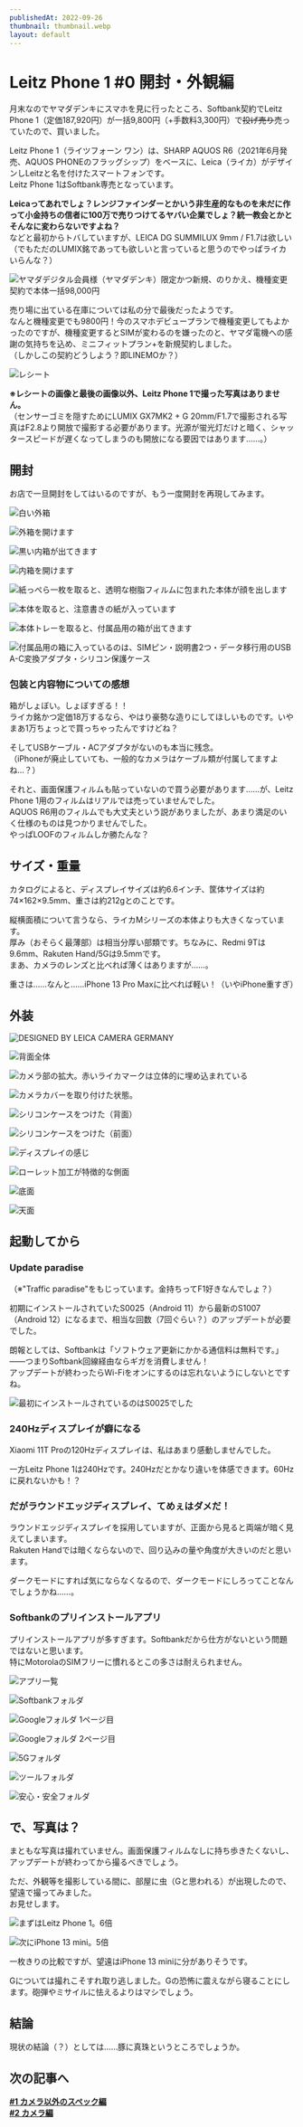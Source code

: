 ```yaml
---
publishedAt: 2022-09-26
thumbnail: thumbnail.webp
layout: default
---
```


# Leitz Phone 1 #0 開封・外観編
月末なのでヤマダデンキにスマホを見に行ったところ、Softbank契約でLeitz Phone 1（定価187,920円）が一括9,800円（+手数料3,300円）で~~投げ売り~~売っていたので、買いました。

Leitz Phone 1（ライツフォーン ワン）は、SHARP AQUOS R6（2021年6月発売、AQUOS PHONEのフラッグシップ）をベースに、Leica（ライカ）がデザインしLeitzと名を付けたスマートフォンです。  
Leitz Phone 1はSoftbank専売となっています。

**Leicaってあれでしょ？レンジファインダーとかいう非生産的なものを未だに作って小金持ちの信者に100万で売りつけてるヤバい企業でしょ？統一教会とかとそんなに変わらないですよね？**  
などと最初からトバしていますが、LEICA DG SUMMILUX 9mm / F1.7は欲しい（でもただのLUMIX銘であっても欲しいと言っていると思うのでやっぱライカいらんな？）

![](9800-1.webp "ヤマダデジタル会員様（ヤマダデンキ）限定かつ新規、のりかえ、機種変更契約で本体一括98,000円")

売り場に出ている在庫については私の分で最後だったようです。  
なんと機種変更でも9800円！今のスマホデビュープランで機種変更してもよかったのですが、機種変更するとSIMが変わるのを嫌ったのと、ヤマダ電機への感謝の気持ちを込め、ミニフィットプラン+を新規契約しました。  
（しかしこの契約どうしよう？即LINEMOか？）

![](9800-2.webp "レシート")

**※レシートの画像と最後の画像以外、Leitz Phone 1で撮った写真はありません。**  
（センサーゴミを隠すためにLUMIX GX7MK2 + G 20mm/F1.7で撮影される写真はF2.8より開放で撮影する必要があります。光源が蛍光灯だけと暗く、シャッタースピードが遅くなってしまうのも開放になる要因ではあります……。）

## 開封
お店で一旦開封をしてはいるのですが、もう一度開封を再現してみます。

![](open-1.webp "白い外箱")

![](open-2.webp "外箱を開けます")

![](open-3.webp "黒い内箱が出てきます")

![](open-4.webp "内箱を開けます")

![](open-5.webp "紙っぺら一枚を取ると、透明な樹脂フィルムに包まれた本体が顔を出します")

![](open-6.webp "本体を取ると、注意書きの紙が入っています")

![](open-7.webp "本体トレーを取ると、付属品用の箱が出てきます")

![](open-8.webp "付属品用の箱に入っているのは、SIMピン・説明書2つ・データ移行用のUSB A-C変換アダプタ・シリコン保護ケース")

### 包装と内容物についての感想
箱がしょぼい。しょぼすぎる！！  
ライカ銘かつ定価18万するなら、やはり豪勢な造りにしてほしいものです。いやまあ1万ちょっとで買っちゃったんですけどね？

そしてUSBケーブル・ACアダプタがないのも本当に残念。  
（iPhoneが廃止していても、一般的なカメラはケーブル類が付属してますよね…？）

それと、画面保護フィルムも貼っていないので買う必要があります……が、Leitz Phone 1用のフィルムはリアルでは売っていませんでした。  
AQUOS R6用のフィルムでも大丈夫という説がありましたが、あまり満足のいく仕様のものは見つかりませんでした。  
やっぱLOOFのフィルムしか勝たんな？

## サイズ・重量
カタログによると、ディスプレイサイズは約6.6インチ、筐体サイズは約74×162×9.5mm、重さは約212gとのことです。

縦横面積について言うなら、ライカMシリーズの本体よりも大きくなっています。  
厚み（おそらく最薄部）は相当分厚い部類です。ちなみに、Redmi 9Tは9.6mm、Rakuten Hand/5Gは9.5mmです。  
まあ、カメラのレンズと比べれば薄くはありますが……。

重さは……なんと……iPhone 13 Pro Maxに比べれば軽い！（いやiPhone重すぎ）

## 外装

![](out-leica.webp "DESIGNED BY LEICA CAMERA GERMANY")

![](out-1.webp "背面全体")

![](out-2.webp "カメラ部の拡大。赤いライカマークは立体的に埋め込まれている")

![](thumbnail.webp "カメラカバーを取り付けた状態。")

![](out-3.webp "シリコンケースをつけた（背面）")

![](out-4.webp "シリコンケースをつけた（前面）")

![](display.webp "ディスプレイの感じ")

![](out-side.webp "ローレット加工が特徴的な側面")

![](out-bottom.webp "底面")

![](out-top.webp "天面")

## 起動してから
### Update paradise

（※"Traffic paradise"をもじっています。金持ちってF1好きなんでしょ？）

初期にインストールされていたS0025（Android 11）から最新のS1007（Android 12）になるまで、相当な回数（7回ぐらい？）のアップデートが必要でした。

朗報としては、Softbankは「ソフトウェア更新にかかる通信料は無料です。」――つまりSoftbank回線経由ならギガを消費しません！  
アップデートが終わったらWi-Fiをオンにするのは忘れないようにしないとですね。

![](s0025.webp "最初にインストールされているのはS0025でした")

### 240Hzディスプレイが癖になる
Xiaomi 11T Proの120Hzディスプレイは、私はあまり感動しませんでした。

一方Leitz Phone 1は240Hzです。240Hzだとかなり違いを体感できます。60Hzに戻れないかも！？

### だがラウンドエッジディスプレイ、てめぇはダメだ！
ラウンドエッジディスプレイを採用していますが、正面から見ると両端が暗く見えてしまいます。  
Rakuten Handでは暗くならないので、回り込みの量や角度が大きいのだと思います。

ダークモードにすれば気にならなくなるので、ダークモードにしろってことなんでしょうかね……。

### Softbankのプリインストールアプリ
プリインストールアプリが多すぎます。Softbankだから仕方がないという問題ではないと思います。  
特にMotorolaのSIMフリーに慣れるとこの多さは耐えられません。

![](apps-1.webp "アプリ一覧")

![](apps-2.webp "Softbankフォルダ")

![](apps-3.webp "Googleフォルダ 1ページ目")

![](apps-4.webp "Googleフォルダ 2ページ目")

![](apps-5.webp "5Gフォルダ")

![](apps-6.webp "ツールフォルダ")

![](apps-7.webp "安心・安全フォルダ")

## で、写真は？
まともな写真は撮れていません。画面保護フィルムなしに持ち歩きたくないし、アップデートが終わってから撮るべきでしょう。

ただ、外観等を撮影している間に、部屋に虫（Gと思われる）が出現したので、望遠で撮ってみました。  
お見せします。

![](leitz-g.webp "まずはLeitz Phone 1。6倍")

![](iphone-g.jpeg "次にiPhone 13 mini。5倍")

一枚きりの比較ですが、望遠はiPhone 13 miniに分がありそうです。

Gについては撮れこそすれ取り逃しました。Gの恐怖に震えながら寝ることにします。砲弾やミサイルに怯えるよりはマシでしょう。

## 結論
現状の結論（？）としては……豚に真珠というところでしょうか。

## 次の記事へ
[**#1 カメラ以外のスペック編**](../09-29%20Leitz%20Phone%201%201/)  
[**#2 カメラ編**](../10-04%20Leitz%20Phone%201%202/)
